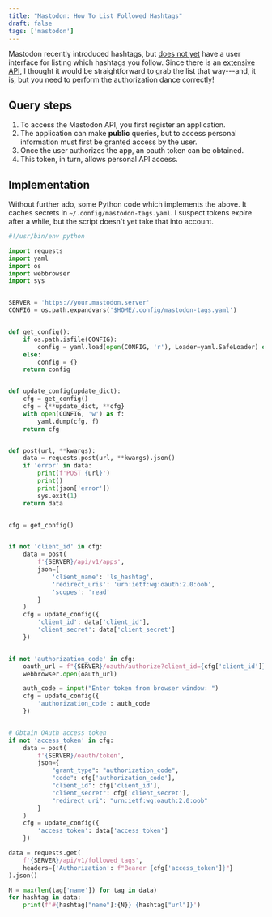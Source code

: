 ```yaml
---
title: "Mastodon: How To List Followed Hashtags"
draft: false
tags: ['mastodon']
---
```


Mastodon recently introduced hashtags, but [does not
yet](https://github.com/mastodon/mastodon/issues/20763) have a user
interface for listing which hashtags you follow. Since there is an
[extensive API](https://docs.joinmastodon.org/api/), I thought it
would be straightforward to grab the list that way---and, it is, but
you need to perform the authorization dance correctly!

<!--more-->

## Query steps

1. To access the Mastodon API, you first register an application.
2. The application can make **public** queries, but to access personal information must first be granted access by the user.
3. Once the user authorizes the app, an oauth token can be obtained.
4. This token, in turn, allows personal API access.

## Implementation

Without further ado, some Python code which implements the above.
It caches secrets in `~/.config/mastodon-tags.yaml`.
I suspect tokens expire after a while, but the script doesn't yet take that into account.

```python
#!/usr/bin/env python

import requests
import yaml
import os
import webbrowser
import sys


SERVER = 'https://your.mastodon.server'
CONFIG = os.path.expandvars('$HOME/.config/mastodon-tags.yaml')


def get_config():
    if os.path.isfile(CONFIG):
        config = yaml.load(open(CONFIG, 'r'), Loader=yaml.SafeLoader) or {}
    else:
        config = {}
    return config


def update_config(update_dict):
    cfg = get_config()
    cfg = {**update_dict, **cfg}
    with open(CONFIG, 'w') as f:
        yaml.dump(cfg, f)
    return cfg


def post(url, **kwargs):
    data = requests.post(url, **kwargs).json()
    if 'error' in data:
        print(f'POST {url}')
        print()
        print(json['error'])
        sys.exit(1)
    return data


cfg = get_config()


if not 'client_id' in cfg:
    data = post(
        f'{SERVER}/api/v1/apps',
        json={
            'client_name': 'ls_hashtag',
            'redirect_uris': 'urn:ietf:wg:oauth:2.0:oob',
            'scopes': 'read'
        }
    )
    cfg = update_config({
        'client_id': data['client_id'],
        'client_secret': data['client_secret']
    })


if not 'authorization_code' in cfg:
    oauth_url = f"{SERVER}/oauth/authorize?client_id={cfg['client_id']}&client_secret={cfg['client_secret']}&response_type=code&redirect_uri=urn:ietf:wg:oauth:2.0:oob"
    webbrowser.open(oauth_url)

    auth_code = input("Enter token from browser window: ")
    cfg = update_config({
        'authorization_code': auth_code
    })


# Obtain OAuth access token
if not 'access_token' in cfg:
    data = post(
        f'{SERVER}/oauth/token',
        json={
            "grant_type": "authorization_code",
            "code": cfg['authorization_code'],
            "client_id": cfg['client_id'],
            "client_secret": cfg['client_secret'],
            "redirect_uri": "urn:ietf:wg:oauth:2.0:oob"
        }
    )
    cfg = update_config({
        'access_token': data['access_token']
    })

data = requests.get(
    f'{SERVER}/api/v1/followed_tags',
    headers={'Authorization': f"Bearer {cfg['access_token']}"}
).json()

N = max(len(tag['name']) for tag in data)
for hashtag in data:
    print(f'#{hashtag["name"]:{N}} {hashtag["url"]}')
```
